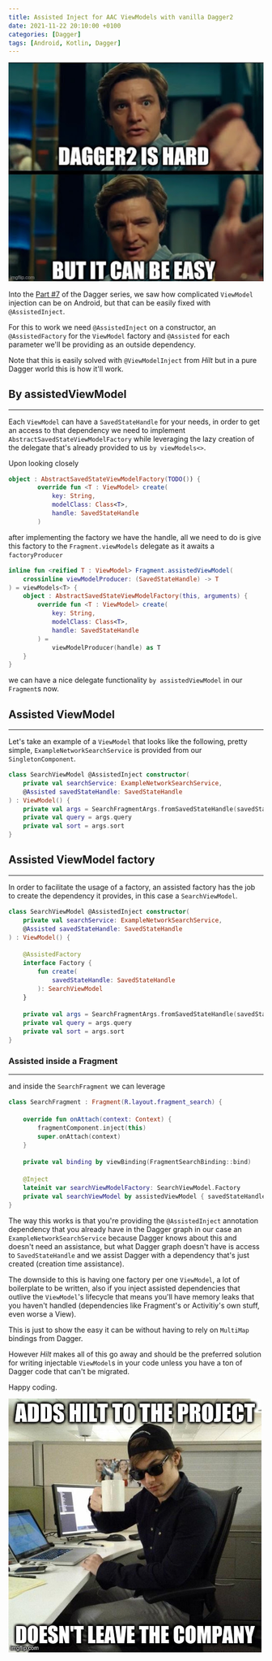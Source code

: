 ```yaml
---
title: Assisted Inject for AAC ViewModels with vanilla Dagger2
date: 2021-11-22 20:10:00 +0100
categories: [Dagger]
tags: [Android, Kotlin, Dagger]
---
```


<img src="/assets/img/dagger/dagger_title.jpeg" class="center">

Into the [Part #7](/posts/dagger-part-7/) of the Dagger series, we saw how complicated `ViewModel` injection can be on Android, but that can be easily fixed with `@AssistedInject`.

For this to work we need `@AssistedInject` on a constructor, an `@AssistedFactory` for the `ViewModel` factory and `@Assisted` for each parameter we'll be providing as an outside dependency.

Note that this is easily solved with `@ViewModelInject` from *Hilt* but in a pure Dagger world this is how it'll work.

## By assistedViewModel
---
Each `ViewModel` can have a `SavedStateHandle` for your needs, in order to get an access to that dependency we need to implement `AbstractSavedStateViewModelFactory` while leveraging the lazy creation of the delegate that's already provided to us `by viewModels<>`.

Upon looking closely
```kotlin
object : AbstractSavedStateViewModelFactory(TODO()) {
        override fun <T : ViewModel> create(
            key: String,
            modelClass: Class<T>,
            handle: SavedStateHandle
        ) 
```
after implementing the factory we have the handle, all we need to do is give this factory to the `Fragment.viewModels` delegate as it awaits a `factoryProducer`

```kotlin
inline fun <reified T : ViewModel> Fragment.assistedViewModel(
    crossinline viewModelProducer: (SavedStateHandle) -> T
) = viewModels<T> {
    object : AbstractSavedStateViewModelFactory(this, arguments) {
        override fun <T : ViewModel> create(
            key: String,
            modelClass: Class<T>,
            handle: SavedStateHandle
        ) =
            viewModelProducer(handle) as T
    }
}
```
we can have a nice delegate functionality `by assistedViewModel` in our `Fragment`s now.

## Assisted ViewModel
---
Let's take an example of a `ViewModel` that looks like the following, pretty simple, `ExampleNetworkSearchService` is provided from our `SingletonComponent`.

```kotlin
class SearchViewModel @AssistedInject constructor(
    private val searchService: ExampleNetworkSearchService,
    @Assisted savedStateHandle: SavedStateHandle
) : ViewModel() {
    private val args = SearchFragmentArgs.fromSavedStateHandle(savedStateHandle)
    private val query = args.query
    private val sort = args.sort
}
```   

## Assisted ViewModel factory
---
In order to facilitate the usage of a factory, an assisted factory has the job to create the dependency it provides, in this case a `SearchViewModel`.
```kotlin
class SearchViewModel @AssistedInject constructor(
    private val searchService: ExampleNetworkSearchService,
    @Assisted savedStateHandle: SavedStateHandle
) : ViewModel() {

    @AssistedFactory
    interface Factory {
        fun create(
            savedStateHandle: SavedStateHandle
        ): SearchViewModel
    }

    private val args = SearchFragmentArgs.fromSavedStateHandle(savedStateHandle)
    private val query = args.query
    private val sort = args.sort
}
```

### Assisted inside a Fragment
---
and inside the `SearchFragment` we can leverage


```kotlin
class SearchFragment : Fragment(R.layout.fragment_search) {

    override fun onAttach(context: Context) {
        fragmentComponent.inject(this)
        super.onAttach(context)
    }

    private val binding by viewBinding(FragmentSearchBinding::bind)

    @Inject
    lateinit var searchViewModelFactory: SearchViewModel.Factory
    private val searchViewModel by assistedViewModel { savedStateHandle -> searchViewModelFactory.create(savedStateHandle) }
}
```

The way this works is that you're providing the `@AssistedInject` annotation dependency that you already have in the Dagger graph in our case an `ExampleNetworkSearchService` because Dagger knows about this and doesn't need an assistance, but what Dagger graph doesn't have is access to `SavedStateHandle` and we assist Dagger with a dependency that's just created (creation time assistance).

The downside to this is having one factory per one `ViewModel`, a lot of boilerplate to be written, also if you inject assisted dependencies that outlive the `ViewModel`'s lifecycle that means you'll have memory leaks that you haven't handled (dependencies like Fragment's or Activitiy's own stuff, even worse a View).

This is just to show the easy it can be without having to rely on `MultiMap` bindings from Dagger.

However *Hilt* makes all of this go away and should be the preferred solution for writing injectable `ViewModel`s in your code unless you have a ton of Dagger code that can't be migrated.

Happy coding.

<img src="/assets/img/hilt/1/hilt_1.jpg" class="center">

